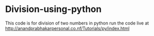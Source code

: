 # Division-using-python
This code is for division of two numbers in python
run the code live at
http://anandprabhakarpersonal.co.nf/Tutorials/py/index.html
